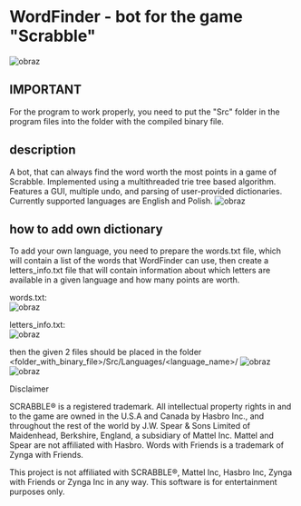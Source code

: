 # WordFinder - bot for the game "Scrabble"

![obraz](https://user-images.githubusercontent.com/23141452/142049604-e94bea39-ca5e-44bf-88b3-531d90dfdea6.png)

## IMPORTANT
For the program to work properly, you need to put the "Src" folder in the program files into the folder with the compiled binary file.

## description
A bot, that can always find the word worth the most points in a game of Scrabble.
Implemented using a multithreaded trie tree based algorithm. Features a GUI, multiple undo, and parsing of user-provided dictionaries. 
Currently supported languages are English and Polish.
![obraz](https://user-images.githubusercontent.com/23141452/142050998-4c9a8311-5a97-4887-a3e7-c3a18ee6d070.png)

## how to add own dictionary
To add your own language, you need to prepare the words.txt file, which will contain a list of the words that WordFinder can use,
then create a letters_info.txt file that will contain information about which letters are available in a given language and how many points are worth.

words.txt: <br>
![obraz](https://user-images.githubusercontent.com/23141452/142167222-94396ba5-9845-492e-bd7a-bea0c2f90ac4.png)

letters_info.txt: <br>
![obraz](https://user-images.githubusercontent.com/23141452/142167486-8e71b3b3-0030-4a44-a0ac-f447df5606a1.png)


then the given 2 files should be placed in the folder <folder_with_binary_file>/Src/Languages/<language_name>/
![obraz](https://user-images.githubusercontent.com/23141452/142051333-b45584b8-ae30-43f9-a3d2-e49d3be9bcf8.png)
![obraz](https://user-images.githubusercontent.com/23141452/142051353-0a573a45-83d1-4199-8c1e-9e027199ba3d.png)


Disclaimer

SCRABBLE® is a registered trademark. All intellectual property rights in and to the game are owned in the U.S.A and Canada by Hasbro Inc., and throughout the rest of the world by J.W. Spear & Sons Limited of Maidenhead, Berkshire, England, a subsidiary of Mattel Inc. Mattel and Spear are not affiliated with Hasbro. Words with Friends is a trademark of Zynga with Friends.

This project is not affiliated with SCRABBLE®, Mattel Inc, Hasbro Inc, Zynga with Friends or Zynga Inc in any way. This software is for entertainment purposes only.
